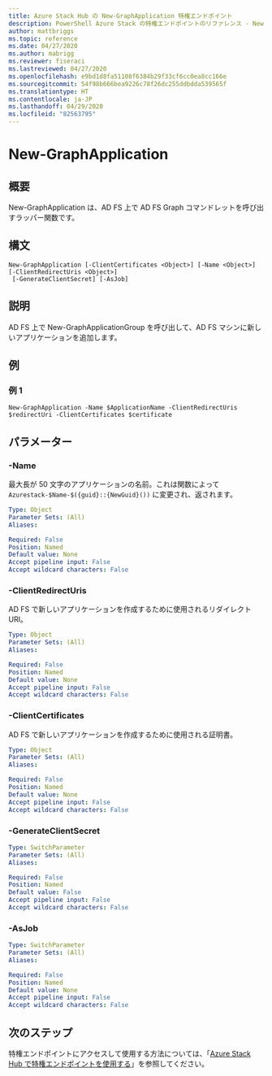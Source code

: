 ```yaml
---
title: Azure Stack Hub の New-GraphApplication 特権エンドポイント
description: PowerShell Azure Stack の特権エンドポイントのリファレンス - New-GraphApplication
author: mattbriggs
ms.topic: reference
ms.date: 04/27/2020
ms.author: mabrigg
ms.reviewer: fiseraci
ms.lastreviewed: 04/27/2020
ms.openlocfilehash: e9bd1d8fa51108f6384b29f33cf6cc0ea8cc166e
ms.sourcegitcommit: 54f98b666bea9226c78f26dc255ddbdda539565f
ms.translationtype: HT
ms.contentlocale: ja-JP
ms.lasthandoff: 04/29/2020
ms.locfileid: "82563795"
---
```

# <a name="new-graphapplication"></a>New-GraphApplication

## <a name="synopsis"></a>概要
New-GraphApplication は、AD FS 上で AD FS Graph コマンドレットを呼び出すラッパー関数です。

## <a name="syntax"></a>構文

```
New-GraphApplication [-ClientCertificates <Object>] [-Name <Object>] [-ClientRedirectUris <Object>]
 [-GenerateClientSecret] [-AsJob]
```

## <a name="description"></a>説明
AD FS 上で New-GraphApplicationGroup を呼び出して、AD FS マシンに新しいアプリケーションを追加します。

## <a name="examples"></a>例

### <a name="example-1"></a>例 1
```
New-GraphApplication -Name $ApplicationName -ClientRedirectUris $redirectUri -ClientCertificates $certificate
```

## <a name="parameters"></a>パラメーター

### <a name="-name"></a>-Name
最大長が 50 文字のアプリケーションの名前。これは関数によって `Azurestack-$Name-$({guid}::{NewGuid}())` に変更され、返されます。

```yaml
Type: Object
Parameter Sets: (All)
Aliases:

Required: False
Position: Named
Default value: None
Accept pipeline input: False
Accept wildcard characters: False
```

### <a name="-clientredirecturis"></a>-ClientRedirectUris
AD FS で新しいアプリケーションを作成するために使用されるリダイレクト URI。

```yaml
Type: Object
Parameter Sets: (All)
Aliases:

Required: False
Position: Named
Default value: None
Accept pipeline input: False
Accept wildcard characters: False
```

### <a name="-clientcertificates"></a>-ClientCertificates
AD FS で新しいアプリケーションを作成するために使用される証明書。

```yaml
Type: Object
Parameter Sets: (All)
Aliases:

Required: False
Position: Named
Default value: None
Accept pipeline input: False
Accept wildcard characters: False
```

### <a name="-generateclientsecret"></a>-GenerateClientSecret
 

```yaml
Type: SwitchParameter
Parameter Sets: (All)
Aliases:

Required: False
Position: Named
Default value: False
Accept pipeline input: False
Accept wildcard characters: False
```

### <a name="-asjob"></a>-AsJob


```yaml
Type: SwitchParameter
Parameter Sets: (All)
Aliases:

Required: False
Position: Named
Default value: None
Accept pipeline input: False
Accept wildcard characters: False
```

## <a name="next-steps"></a>次のステップ

特権エンドポイントにアクセスして使用する方法については、「[Azure Stack Hub で特権エンドポイントを使用する](https://docs.microsoft.com/azure-stack/operator/azure-stack-privileged-endpoint)」を参照してください。